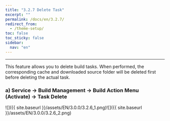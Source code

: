 ```yaml
---
title: "3.2.7 Delete Task"
excerpt: ""
permalink: /docs/en/3.2.7/
redirect_from:
  - /theme-setup/
toc: false
toc_sticky: false
sidebar:
  nav: "en"
---
```


---

This feature allows you to delete build tasks. When performed, the corresponding cache and downloaded source folder will be deleted first before deleting the actual task.

### a\) Service → Build Management → Build Action Menu \(Activate\) → Task Delete
![]({{ site.baseurl }}/assets/EN/3.0.0/3.2.6_1.png)![]({{ site.baseurl }}/assets/EN/3.0.0/3.2.6_2.png)
